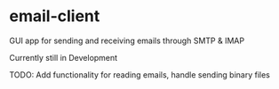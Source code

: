 # email-client
GUI app for sending and receiving emails through SMTP &amp; IMAP

Currently still in Development

TODO: Add functionality for reading emails, handle sending binary files
